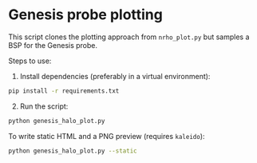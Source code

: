# Genesis probe plotting

This script clones the plotting approach from `nrho_plot.py` but samples a BSP for the Genesis probe.

Steps to use:

1. Install dependencies (preferably in a virtual environment):

```bash
pip install -r requirements.txt
```

2. Run the script:

```bash
python genesis_halo_plot.py
```

To write static HTML and a PNG preview (requires `kaleido`):

```bash
python genesis_halo_plot.py --static
```